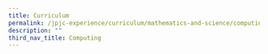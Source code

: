 ```yaml
---
title: Curriculum
permalink: /jpjc-experience/curriculum/mathematics-and-science/computing/curriculum/
description: ""
third_nav_title: Computing
---
```


